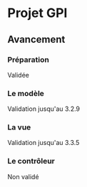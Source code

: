 Projet GPI
===============

Avancement
-----------

### Préparation

Validée

### Le modèle

Validation jusqu'au 3.2.9

### La vue

Validation jusqu'au 3.3.5

### Le contrôleur

Non validé
